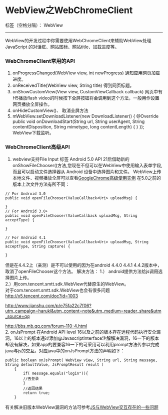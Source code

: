 ﻿# WebView之WebChromeClient

标签（空格分隔）： WebView

-------
WebView的开发过程中你需要使用WebChromeClient来辅助WebView处理 JavaScript 的对话框、网站图标、网站title、加载进度等。

### WebChromeClient常用的API

 1. onProgressChanged(WebView view, int newProgress)
    通知应用网页加载进度。
 2. onReceivedTitle(WebView view, String title)
    得到网页标题。
 3. onShowCustomView(View view, CustomViewCallback callback)
    网页中有H5播放flash video的时候按下全屏按钮将会调用到这个方法，一般用作设置网页播放全屏操作。
 4. onHideCustomView()、
    取消全屏方法
 5. mWebView.setDownloadListener(new DownloadListener() {
    @Override
    public void onDownloadStart(String url, String userAgent, String contentDisposition, String mimetype, long contentLength) {
    }
});
WebView下载监听。

### WebChromeClient高级API
 1. webview支持File Input 标签
Android 5.0 API 21后借助新的onShowFileChooser()方法,您现在不但可以在WebView中使用输入表单字段,而且可以启动文件选择器从 Android 设备中选择图片和文件。
WebView上传本地文件、视频播放全屏可以查看[GoogleChrome高级使用实例][1]
在5.0之前的版本上次文件方法有所不同：
```
// For Android 3.0
public void openFileChooser(ValueCallback<Uri> uploadMsg) {
    
}
// For Android 3.0+
public void openFileChooser(ValueCallback uploadMsg, String acceptType) {
    
}

// For Android 4.1
public void openFileChooser(ValueCallback<Uri> uploadMsg, String acceptType, String capture) {

}
```
但是在4.4.2上（亲测）是不可以使用的因为在android 4.4.0 4.4.1 4.4.2版本中，取消了openFileChooser这个方法。
解决方法：
1.） android提供方法给js调用选择图片上传。    
2.）用com.tencent.smtt.sdk.WebView代替原生的WebView。    
对于com.tencent.smtt.sdk.WebView也会有很多问题 http://x5.tencent.com/doc?id=1003    

http://www.jianshu.com/p/e75fa22c7f06?utm_campaign=haruki&utm_content=note&utm_medium=reader_share&utm_source=qq

http://bbs.mb.qq.com/forum-110-4.html    
2. onJsPrompt
在Android API level 16以及之前的版本存在远程代码执行安全漏洞，16以上的版本通过添加@JavascriptInterface注解解决漏洞，16一下的版本却没有解决，如果app的要兼容16一下的可采用可以利用prompt方法传参以完成java与js的交互。对应java中的onJsPrompt方法的声明如下：
```
public boolean onJsPrompt( WebView view, String url, String message, String defaultValue, JsPromptResult result )
    {
        if( message.equals("login")){
        //去登录  
        }
        //返回结果
        return true;
    }
```
有关解决旧版本WebView漏洞的方法可参考[JS与WebView交互存在的一些问题][2]


  [1]: https://github.com/GoogleChrome/chromium-webview-samples
  [2]: http://www.jianshu.com/p/93cea79a2443
